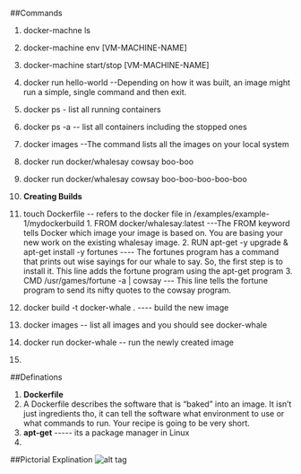 ##Commands
1. docker-machne ls
2. docker-machine env [VM-MACHINE-NAME]
3. docker-machine start/stop [VM-MACHINE-NAME]
4. docker run hello-world --Depending on how it was built, an image might run a simple, single command and then exit.
5. docker ps - list all running containers
6. docker ps -a -- list all containers including the stopped ones
7. docker images --The command lists all the images on your local system
8. docker run docker/whalesay cowsay boo-boo
9. docker run docker/whalesay cowsay boo-boo-boo-boo-boo
10. <b>Creating Builds</b>
  1. touch Dockerfile -- refers to the docker file in /examples/example-1/mydockerbuild
    1. FROM docker/whalesay:latest ---The FROM keyword tells Docker which image your image is based on. You are basing your new work on the existing whalesay image.
    2. RUN apt-get -y upgrade & apt-get install -y fortunes ---- The fortunes program has a command that prints out wise sayings for our whale to say. So, the first step is to install it. This line adds the fortune program using the apt-get program
    3. CMD /usr/games/fortune -a | cowsay --- This line tells the fortune program to send its nifty quotes to the cowsay program.
  2. docker build -t docker-whale . ---- build the new image
  3. docker images -- list all images and you should see docker-whale
  4. docker run docker-whale -- run the newly created image
  
11. 



##Definations
1. <b>Dockerfile</b>
  1. A Dockerfile describes the software that is “baked” into an image. It isn’t just ingredients tho, it can tell the software what    environment to use or what commands to run. Your recipe is going to be very short. 
2. <b>apt-get</b> ----- its a package manager in Linux
3. 


##Pictorial Explination
![alt tag](https://docs.docker.com/tutimg/container_explainer.png)
